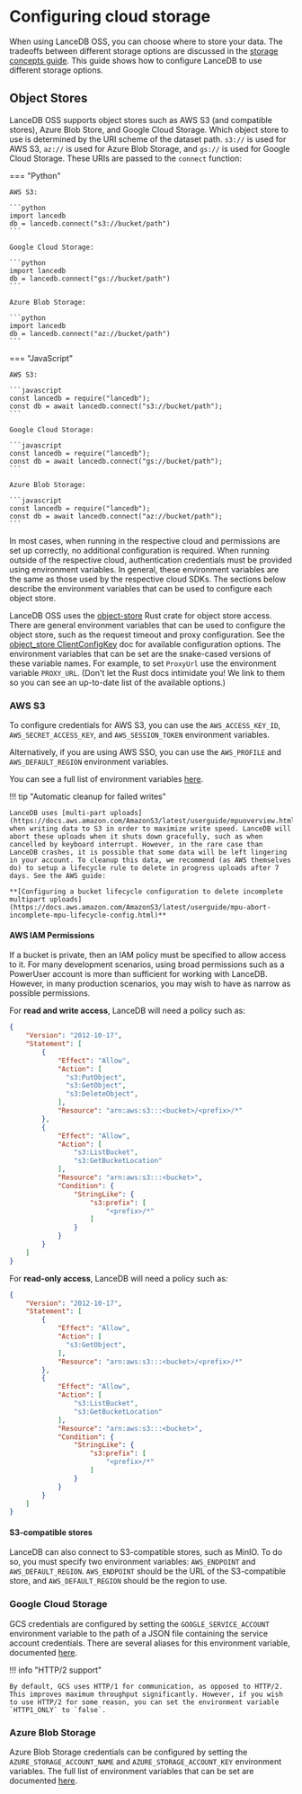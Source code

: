 # Configuring cloud storage

<!-- TODO: When we add documentation for how to configure other storage types
           we can change the name to a more general "Configuring storage" -->

When using LanceDB OSS, you can choose where to store your data. The tradeoffs between different storage options are discussed in the [storage concepts guide](../concepts/storage.md). This guide shows how to configure LanceDB to use different storage options.

## Object Stores

LanceDB OSS supports object stores such as AWS S3 (and compatible stores), Azure Blob Store, and Google Cloud Storage. Which object store to use is determined by the URI scheme of the dataset path. `s3://` is used for AWS S3, `az://` is used for Azure Blob Storage, and `gs://` is used for Google Cloud Storage. These URIs are passed to the `connect` function:

=== "Python"

    AWS S3:

    ```python
    import lancedb
    db = lancedb.connect("s3://bucket/path")
    ```

    Google Cloud Storage:

    ```python
    import lancedb
    db = lancedb.connect("gs://bucket/path")
    ```

    Azure Blob Storage:

    ```python
    import lancedb
    db = lancedb.connect("az://bucket/path")
    ```

=== "JavaScript"

    AWS S3:

    ```javascript
    const lancedb = require("lancedb");
    const db = await lancedb.connect("s3://bucket/path");
    ```

    Google Cloud Storage:

    ```javascript
    const lancedb = require("lancedb");
    const db = await lancedb.connect("gs://bucket/path");
    ```

    Azure Blob Storage:

    ```javascript
    const lancedb = require("lancedb");
    const db = await lancedb.connect("az://bucket/path");
    ```

In most cases, when running in the respective cloud and permissions are set up correctly, no additional configuration is required. When running outside of the respective cloud, authentication credentials must be provided using environment variables. In general, these environment variables are the same as those used by the respective cloud SDKs. The sections below describe the environment variables that can be used to configure each object store.

LanceDB OSS uses the [object-store](https://docs.rs/object_store/latest/object_store/) Rust crate for object store access. There are general environment variables that can be used to configure the object store, such as the request timeout and proxy configuration. See the [object_store ClientConfigKey](https://docs.rs/object_store/latest/object_store/enum.ClientConfigKey.html) doc for available configuration options. The environment variables that can be set are the snake-cased versions of these variable names. For example, to set `ProxyUrl` use the environment variable `PROXY_URL`. (Don't let the Rust docs intimidate you! We link to them so you can see an up-to-date list of the available options.)


### AWS S3

To configure credentials for AWS S3, you can use the `AWS_ACCESS_KEY_ID`, `AWS_SECRET_ACCESS_KEY`, and `AWS_SESSION_TOKEN` environment variables.

Alternatively, if you are using AWS SSO, you can use the `AWS_PROFILE` and `AWS_DEFAULT_REGION` environment variables.

You can see a full list of environment variables [here](https://docs.rs/object_store/latest/object_store/aws/struct.AmazonS3Builder.html#method.from_env).

!!! tip "Automatic cleanup for failed writes"

    LanceDB uses [multi-part uploads](https://docs.aws.amazon.com/AmazonS3/latest/userguide/mpuoverview.html) when writing data to S3 in order to maximize write speed. LanceDB will abort these uploads when it shuts down gracefully, such as when cancelled by keyboard interrupt. However, in the rare case than LanceDB crashes, it is possible that some data will be left lingering in your account. To cleanup this data, we recommend (as AWS themselves do) to setup a lifecycle rule to delete in progress uploads after 7 days. See the AWS guide:

    **[Configuring a bucket lifecycle configuration to delete incomplete multipart uploads](https://docs.aws.amazon.com/AmazonS3/latest/userguide/mpu-abort-incomplete-mpu-lifecycle-config.html)**

#### AWS IAM Permissions

If a bucket is private, then an IAM policy must be specified to allow access to it. For many development scenarios, using broad permissions such as a PowerUser account is more than sufficient for working with LanceDB. However, in many production scenarios, you may wish to have as narrow as possible permissions.

For **read and write access**, LanceDB will need a policy such as:

```json
{
    "Version": "2012-10-17",
    "Statement": [
        {
            "Effect": "Allow",
            "Action": [
              "s3:PutObject",
              "s3:GetObject",
              "s3:DeleteObject",
            ],
            "Resource": "arn:aws:s3:::<bucket>/<prefix>/*"
        },
        {
            "Effect": "Allow",
            "Action": [
                "s3:ListBucket",
                "s3:GetBucketLocation"
            ],
            "Resource": "arn:aws:s3:::<bucket>",
            "Condition": {
                "StringLike": {
                    "s3:prefix": [
                        "<prefix>/*"
                    ]
                }
            }
        }
    ]
}
```

For **read-only access**, LanceDB will need a policy such as:

```json
{
    "Version": "2012-10-17",
    "Statement": [
        {
            "Effect": "Allow",
            "Action": [
              "s3:GetObject",
            ],
            "Resource": "arn:aws:s3:::<bucket>/<prefix>/*"
        },
        {
            "Effect": "Allow",
            "Action": [
                "s3:ListBucket",
                "s3:GetBucketLocation"
            ],
            "Resource": "arn:aws:s3:::<bucket>",
            "Condition": {
                "StringLike": {
                    "s3:prefix": [
                        "<prefix>/*"
                    ]
                }
            }
        }
    ]
}
```

#### S3-compatible stores

LanceDB can also connect to S3-compatible stores, such as MinIO. To do so, you must specify two environment variables: `AWS_ENDPOINT` and `AWS_DEFAULT_REGION`. `AWS_ENDPOINT` should be the URL of the S3-compatible store, and `AWS_DEFAULT_REGION` should be the region to use.

<!-- TODO: we should also document the use of S3 Express once we fully support it -->

### Google Cloud Storage

GCS credentials are configured by setting the `GOOGLE_SERVICE_ACCOUNT` environment variable to the path of a JSON file containing the service account credentials. There are several aliases for this environment variable, documented [here](https://docs.rs/object_store/latest/object_store/gcp/struct.GoogleCloudStorageBuilder.html#method.from_env).


!!! info "HTTP/2 support"

    By default, GCS uses HTTP/1 for communication, as opposed to HTTP/2. This improves maximum throughput significantly. However, if you wish to use HTTP/2 for some reason, you can set the environment variable `HTTP1_ONLY` to `false`.

### Azure Blob Storage

Azure Blob Storage credentials can be configured by setting the `AZURE_STORAGE_ACCOUNT_NAME` and ``AZURE_STORAGE_ACCOUNT_KEY`` environment variables. The full list of environment variables that can be set are documented [here](https://docs.rs/object_store/latest/object_store/azure/struct.MicrosoftAzureBuilder.html#method.from_env).


<!-- TODO: demonstrate how to configure networked file systems for optimal performance -->